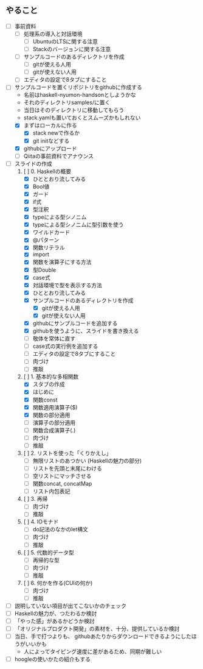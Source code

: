 やること
--------

* [ ] 事前資料
	+ [ ] 処理系の導入と対話環境
		- [ ] UbuntuのLTSに関する注意
		- [ ] Stackのバージョンに関する注意
	+ [ ] サンプルコードのあるディレクトリを作成
		- [ ] gitが使える人用
		- [ ] gitが使えない人用
	+ [ ] エディタの設定で8タブにすること
* [ ] サンプルコードを置くリポジトリをgithubに作成する
	+ 名前はhaskell-nyumon-handsonとしようかな
	+ それのディレクトリsamples/に置く
	+ 当日はそのディレクトリに移動してもらう
	+ stack.yamlも置いておくとスムーズかもしれない
	+ [x] まずはローカルに作る
		- [x] stack newで作るか
		- [x] git initなどする
	+ [x] githubにアップロード
	+ [ ] Qiitaの事前資料でアナウンス
* [ ] スライドの作成
	1. [ ] 0. Haskellの概要
		- [x] ひととおり流してみる
		- [x] Bool値
		- [x] ガード
		- [x] if式
		- [x] 型注釈
		- [x] typeによる型シノニム
		- [x] typeによる型シノニムに型引数を使う
		- [x] ワイルドカード
		- [x] @パターン
		- [x] 関数リテラル
		- [x] import
		- [x] 関数を演算子にする方法
		- [x] 型Double
		- [x] case式
		- [x] 対話環境で型を表示する方法
		- [x] ひととおり流してみる
		- [x] サンプルコードのあるディレクトリを作成
			* [x] gitが使える人用
			* [x] gitが使えない人用
		- [x] githubにサンプルコードを追加する
		- [x] githubを使うように、スライドを書き換える
		- [ ] 敬体を常体に直す
		- [ ] case式の実行例を追加する
		- [ ] エディタの設定で8タブにすること
		- [ ] 肉づけ
		- [ ] 推敲
	2. [ ] 1. 基本的な多相関数
		- [x] スタブの作成
		- [x] はじめに
		- [x] 関数const
		- [x] 関数適用演算子($)
		- [x] 関数の部分適用
		- [ ] 演算子の部分適用
		- [ ] 関数合成演算子(.)
		- [ ] 肉づけ
		- [ ] 推敲
	3. [ ] 2. リストを使った「くりかえし」
		- [ ] 無限リストのあつかい (Haskellの魅力の部分)
		- [ ] リストを先頭と末尾にわける
		- [ ] 空リストにマッチさせる
		- [ ] 関数concat, concatMap
		- [ ] リスト内包表記
	4. [ ] 3. 再帰
		- [ ] 肉づけ
		- [ ] 推敲
	5. [ ] 4. IOモナド
		- [ ] do記法のなかのlet構文
		- [ ] 肉づけ
		- [ ] 推敲
	6. [ ] 5. 代数的データ型
		- [ ] 再帰的な型
		- [ ] 肉づけ
		- [ ] 推敲
	7. [ ] 6. 何かを作る(CUIの何か)
		- [ ] 肉づけ
		- [ ] 推敲
* [ ] 説明していない項目が出てこないかのチェック
* [ ] Haskellの魅力が、つたわるか検討
* [ ] 「やった感」があるかどうか検討
* [ ] 「オリジナルプロダクト開発」の素材を、十分、提供しているか検討
* [ ] 当日、手で打つよりも、
	githubあたりからダウンロードできるようにしたほうがいいかも
	+ 人によってタイピング速度に差があるため、同期が難しい
* [ ] hoogleの使いかたの紹介もする
